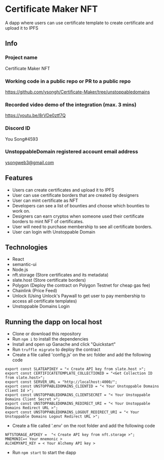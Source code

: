 # Certificate Maker NFT
A dapp where users can use certificate template to create certificate and upload it to IPFS

## Info

### Project name
Certificate Maker NFT

### Working code in a public repo or PR to a public repo
https://github.com/ysongh/Certificate-Maker/tree/unstoppabledomains

### Recorded video demo of the integration (max. 3 mins)
https://youtu.be/8rVDe0ztf7Q

### Discord ID
You Song#4593

### UnstoppableDomain registered account email address
ysongweb3@gmail.com

## Features
- Users can create certificates and upload it to IPFS
- User can use certificate borders that are created by designers
- User can mint certificate as NFT
- Developers can see a list of bounties and choose which bounties to work on.
- Designers can earn cryptos when someone used their certificate borders to mint NFT of certificates.
- User will need to purchase membership to see all certificate borders.
- User can login with Unstoppable Domain

## Technologies
- React
- semantic-ui
- Node.js
- nft.storage (Store certificates and its metadata)
- slate.host (Store certificate borders)
- Polygon (Deploy the contract on Polygon Testnet for cheap gas fee)
- Chainlink (Price Feed)
- Unlock (Using Unlock's Paywall to get user to pay membership to access all certificate templates)
- Unstoppable Domains Login

## Running the dapp on local host
- Clone or download this repository
- Run `npm i` to install the dependencies
- Install and open up Ganache and click "Quickstart"
- Run `truffle migrate` to deploy the contract
- Create a file called 'config.js' on the src folder and add the following code
```
export const SLATEAPIKEY = "< Create API key from slate.host >";
export const CERTIFICATETEMPLATE_COLLECTIONID = "<Get Collection ID from slate.host>";
export const SERVER_URL = "http://localhost:4000/";
export const UNSTOPPABLEDOMAINS_CLIENTID = "< Your Unstoppable Domains Client Id >";
export const UNSTOPPABLEDOMAINS_CLIENTSECRET = "< Your Unstoppable Domains Client Secret >";
export const UNSTOPPABLEDOMAINS_REDIRECT_URI = "< Your Unstoppable Domains Redirect URL >";
export const UNSTOPPABLEDOMAINS_LOGOUT_REDIRECT_URI = "< Your Unstoppable Domains Logout Redirect URL >";
```
- Create a file called '.env' on the root folder and add the following code
```
NFTSTORAGE_APIKEY =  "< Create API key from nft.storage >";
MNEMONIC=< Your mnemonic >
ALCHEMYAPI_KEY = < Your Alchemy API key >
```
- Run `npm start` to start the dapp